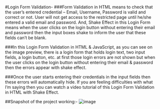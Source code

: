 #Login Form Validation-
###Form Validation in HTML means to check that the user’s entered credential – Email, Username, Password is valid and correct or not. User will not get access to the restricted page until he/she entered a valid email and password. And, Shake Effect in this Login Form means when the user clicks on the login button without entering their email and password then the input boxes shake to inform the user that these fields can’t be blank.

###In this Login Form Validation in HTML & JavaScript, as you can see on the image preview, there is a login form that holds login text, two input fields, a login button, etc. at first those login errors are not shown but when the user clicks on the login button without entering their email & password then the errors appear with shake effect.

###Once the user starts entering their credentials in the input fields then these errors will automatically hide. If you are feeling difficulties with what I’m saying then you can watch a video tutorial of this Login Form Validation in HTML with Shake Effect.

##Snapshot of the project working:-
![image](https://user-images.githubusercontent.com/69318212/196998345-48be47d5-b4c8-4d2d-aa94-f424a90b1033.png)
